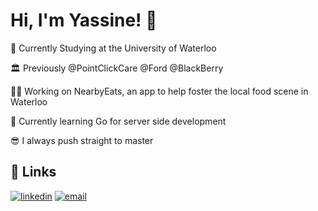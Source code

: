 # Hi, I'm Yassine! 👋

🏫 Currently Studying at the University of Waterloo

🏛️ Previously @PointClickCare @Ford @BlackBerry

👩‍💻 Working on NearbyEats, an app to help foster the local food scene in Waterloo

🧠 Currently learning Go for server side development

😎 I always push straight to master 

## 🔗 Links

[![linkedin](https://img.shields.io/badge/linkedin-0A66C2?style=for-the-badge&logo=linkedin&logoColor=white)](https://www.linkedin.com/in/yassine-elhedhli-553ba2211/) [![email](https://img.shields.io/badge/Gmail-D14836?style=for-the-badge&logo=gmail&logoColor=white)](mailto:yassine.elhedhli@uwaterloo.ca) 
